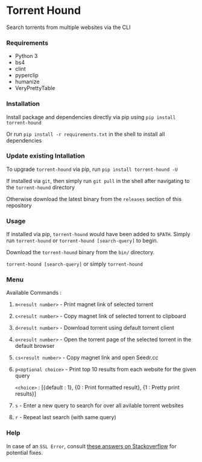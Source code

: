 # Torrent Hound
Search torrents from multiple websites via the CLI


### Requirements
- Python 3
- bs4
- clint
- pyperclip
- humanize
- VeryPrettyTable

### Installation
Install package and dependencies directly via pip using `pip install torrent-hound`

Or run `pip install -r requirements.txt` in the shell to install all dependencies


### Update existing Intallation
To upgrade `torrent-hound` via pip, run `pip install torrent-hound -U`

If installed via `git`, then simply run `git pull` in the shell after navigating to the `torrent-hound` directory

Otherwise download the latest binary from the `releases` section of this repository


### Usage
If installed via pip, `torrent-hound` would have been added to `$PATH`. Simply run `torrent-hound` or `torrent-hound [search-query]` to begin.

Download the `torrent-hound` binary from the `bin/` directory.

`torrent-hound [search-query]` or simply `torrent-hound`


### Menu
Available Commands :

  1. `m<result number>` - Print magnet link of selected torrent   
  2. `c<result number>` - Copy magnet link of selected torrent to clipboard
  3. `d<result number>` - Download torrent using default torrent client
  4. `o<result number>` - Open the torrent page of the selected torrent in the default browser
  5. `cs<result number>` - Copy magnet link and open Seedr.cc
  6. `p<optional choice>` - Print top 10 results from each website for the given query
     
     `<choice>` : [{default : 1}, {0 : Print formatted result}, {1 : Pretty print results}]        
  7. `s` - Enter a new query to search for over all avilable torrent websites
  8. `r` - Repeat last search (with same query)


### Help
In case of an `SSL Error`, consult [these answers on Stackoverflow](https://stackoverflow.com/questions/31649390/python-requests-ssl-handshake-failure) for potential fixes.
